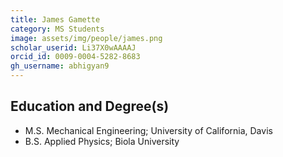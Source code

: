 ```yaml
---
title: James Gamette
category: MS Students
image: assets/img/people/james.png
scholar_userid: Li37X0wAAAAJ
orcid_id: 0009-0004-5282-8683
gh_username: abhigyan9
---
```



## Education and Degree(s)
- M.S. Mechanical Engineering; University of California, Davis
- B.S. Applied Physics; Biola University

